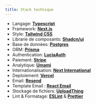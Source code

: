 ```yaml
---
title: Stack technique
---
```


- Langage: **[Typescript](https://www.typescriptlang.org/)**
- Framework: **[Next.js](https://nextjs.org/)**
- Style: **[Tailwind CSS](https://tailwindcss.com/)**
- Librarie de composants: **[Shadcn/ui](https://ui.shadcn.com/)**
- Base de données: **[Postgres](https://vercel.com/postgres)**
- ORM: **[Prisma](https://www.prisma.io/)**
- Authentication: **[LuciaAuth](https://lucia-auth.com/)**
- Paiement: **[Stripe](https://stripe.com/)**
- Analytique: **[Umami](https://umami.is/)**
- Internationalisation: **[Next International](https://next-international.vercel.app/)**
- Deploiement: **[Vercel](https://vercel.com/)**
- Email: **[Resend](https://resend.com/)**
- Template Email : **[React Email](https://react.email/)**
- Stockage de fichiers: **[UploadThing](https://uploadthing.com/)**
- Lint & Formatage: **[ESLint](https://eslint.org/)** & **[Prettier](https://prettier.io/)**
